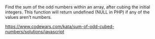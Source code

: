 Find the sum of the odd numbers within an array, after cubing the initial integers. This function will return undefined (NULL in PHP) if any of the values aren't numbers.

https://www.codewars.com/kata/sum-of-odd-cubed-numbers/solutions/javascript

